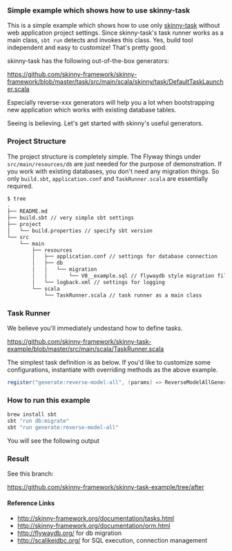 ### Simple example which shows how to use skinny-task

This is a simple example which shows how to use only [skinny-task](http://skinny-framework.org/documentation/tasks.html) without web application project settings.
Since skinny-task's task runner works as a main class, `sbt run` detects and invokes this class. 
Yes, build tool independent and easy to customize! That's pretty good.

skinny-task has the following out-of-the-box generators:

https://github.com/skinny-framework/skinny-framework/blob/master/task/src/main/scala/skinny/task/DefaultTaskLauncher.scala

Especially reverse-xxx generators will help you a lot when bootstrapping new application which works with existing database tables.

Seeing is believing. Let's get started with skinny's useful generators.

### Project Structure

The project structure is completely simple. 
The Flyway things under `src/main/resources/db` are just needed for the purpose of demonstration.
If you work with existing databases, you don't need any migration things.
So only `build.sbt`, `application.conf` and `TaskRunner.scala` are essentially required.

```bash
$ tree
.
├── README.md
├── build.sbt // very simple sbt settings
├── project
│   └── build.properties // specify sbt version
└── src
    └── main
        ├── resources
        │   ├── application.conf // settings for database connection
        │   ├── db
        │   │   └── migration
        │   │       └── V0__example.sql // flywaydb style migration file, just for demo
        │   └── logback.xml // settings for logging
        └── scala
            └── TaskRunner.scala // task runner as a main class
```

### Task Runner

We believe you'll immediately undestand how to define tasks.

https://github.com/skinny-framework/skinny-task-example/blob/master/src/main/scala/TaskRunner.scala

The simplest task definition is as below. If you'd like to customize some configurations, instantiate with overriding methods as the above example.

```scala
register("generate:reverse-model-all", (params) => ReverseModelAllGenerator.run(params)) 
```

### How to run this example

```bash
brew install sbt
sbt "run db:migrate"
sbt "run generate:reverse-model-all"
```

You will see the following output

### Result

See this branch:

https://github.com/skinny-framework/skinny-task-example/tree/after

#### Reference Links

- http://skinny-framework.org/documentation/tasks.html
- http://skinny-framework.org/documentation/orm.html
- http://flywaydb.org/ for db migration
- http://scalikejdbc.org/ for SQL execution, connection management
